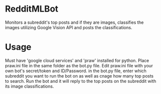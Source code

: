 # RedditMLBot
Monitors a subreddit's top posts and if they are images, classifies the images utilizing Google Vision API and posts the classifications.

# Usage
Must have 'google cloud services' and 'praw' installed for python.
Place praw.ini file in the same folder as the bot.py file. Edit praw.ini file with your own bot's secret/token and ID/Password.
in the bot.py file, enter which subreddit you want to run the bot on as well as cnage how many top posts to search.
Run the bot and it will reply to the top posts on the subreddit with its image classifications.
